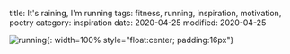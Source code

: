 title: It's raining, I'm running
tags: fitness, running, inspiration, motivation, poetry
category: inspiration
date: 2020-04-25 
modified: 2020-04-25

![running]({static}/images/running.png){: width=100% style="float:center; padding:16px"}    

